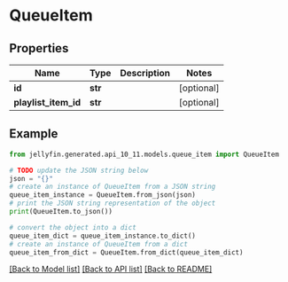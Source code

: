 # QueueItem


## Properties

Name | Type | Description | Notes
------------ | ------------- | ------------- | -------------
**id** | **str** |  | [optional] 
**playlist_item_id** | **str** |  | [optional] 

## Example

```python
from jellyfin.generated.api_10_11.models.queue_item import QueueItem

# TODO update the JSON string below
json = "{}"
# create an instance of QueueItem from a JSON string
queue_item_instance = QueueItem.from_json(json)
# print the JSON string representation of the object
print(QueueItem.to_json())

# convert the object into a dict
queue_item_dict = queue_item_instance.to_dict()
# create an instance of QueueItem from a dict
queue_item_from_dict = QueueItem.from_dict(queue_item_dict)
```
[[Back to Model list]](../README.md#documentation-for-models) [[Back to API list]](../README.md#documentation-for-api-endpoints) [[Back to README]](../README.md)


